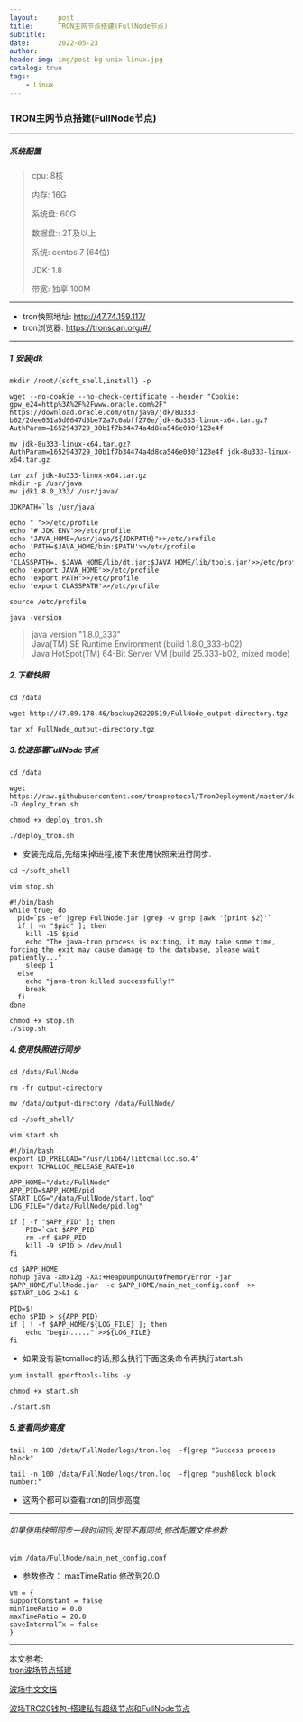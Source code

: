 ```yaml
---
layout:     post
title:      TRON主网节点搭建(FullNode节点)
subtitle:   
date:       2022-05-23
author:     
header-img: img/post-bg-unix-linux.jpg
catalog: true
tags:
    - Linux
---
```


### TRON主网节点搭建(FullNode节点)

***

##### 系统配置

> cpu: 8核
>
> 内存: 16G
>
> 系统盘: 60G
>
> 数据盘:: 2T及以上
>
> 系统: centos 7 (64位)
>
> JDK: 1.8
>
> 带宽: 独享 100M

***

- tron快照地址: http://47.74.159.117/
- tron浏览器: https://tronscan.org/#/

***

##### 1.安装jdk

```
mkdir /root/{soft_shell,install} -p

wget --no-cookie --no-check-certificate --header "Cookie: gpw_e24=http%3A%2F%2Fwww.oracle.com%2F" https://download.oracle.com/otn/java/jdk/8u333-b02/2dee051a5d0647d5be72a7c0abff270e/jdk-8u333-linux-x64.tar.gz?AuthParam=1652943729_30b1f7b34474a4d8ca546e030f123e4f

mv jdk-8u333-linux-x64.tar.gz?AuthParam=1652943729_30b1f7b34474a4d8ca546e030f123e4f jdk-8u333-linux-x64.tar.gz

tar zxf jdk-8u333-linux-x64.tar.gz
mkdir -p /usr/java
mv jdk1.8.0_333/ /usr/java/

JDKPATH=`ls /usr/java`

echo " ">>/etc/profile
echo "# JDK ENV">>/etc/profile
echo "JAVA_HOME=/usr/java/${JDKPATH}">>/etc/profile
echo 'PATH=$JAVA_HOME/bin:$PATH'>>/etc/profile
echo 'CLASSPATH=.:$JAVA_HOME/lib/dt.jar:$JAVA_HOME/lib/tools.jar'>>/etc/profile
echo 'export JAVA_HOME'>>/etc/profile
echo 'export PATH'>>/etc/profile
echo 'export CLASSPATH'>>/etc/profile

source /etc/profile
```

```
java -version
```

> java version "1.8.0_333" <br>
> Java(TM) SE Runtime Environment (build 1.8.0_333-b02) <br>
> Java HotSpot(TM) 64-Bit Server VM (build 25.333-b02, mixed mode)



##### 2.下载快照

```
cd /data

wget http://47.89.178.46/backup20220519/FullNode_output-directory.tgz

tar xf FullNode_output-directory.tgz
```



##### 3.快速部署FullNode节点

```
cd /data

wget https://raw.githubusercontent.com/tronprotocol/TronDeployment/master/deploy_tron.sh -O deploy_tron.sh 

chmod +x deploy_tron.sh 

./deploy_tron.sh
```

- 安装完成后,先结束掉进程,接下来使用快照来进行同步.

```
cd ~/soft_shell
```

```
vim stop.sh
```

```shell
#!/bin/bash
while true; do
  pid=`ps -ef |grep FullNode.jar |grep -v grep |awk '{print $2}'`
  if [ -n "$pid" ]; then
    kill -15 $pid
    echo "The java-tron process is exiting, it may take some time, forcing the exit may cause damage to the database, please wait patiently..."
    sleep 1
  else
    echo "java-tron killed successfully!"
    break
  fi
done
```



```
chmod +x stop.sh
./stop.sh
```

##### 4.使用快照进行同步

```
cd /data/FullNode

rm -fr output-directory

mv /data/output-directory /data/FullNode/
```

```
cd ~/soft_shell/
```

```
vim start.sh
```

```shell
#!/bin/bash
export LD_PRELOAD="/usr/lib64/libtcmalloc.so.4"
export TCMALLOC_RELEASE_RATE=10

APP_HOME="/data/FullNode"
APP_PID=$APP_HOME/pid
START_LOG="/data/FullNode/start.log"
LOG_FILE="/data/FullNode/pid.log"

if [ -f "$APP_PID" ]; then
	PID=`cat $APP_PID`
	rm -rf $APP_PID
	kill -9 $PID > /dev/null
fi

cd $APP_HOME
nohup java -Xmx12g -XX:+HeapDumpOnOutOfMemoryError -jar $APP_HOME/FullNode.jar  -c $APP_HOME/main_net_config.conf  >> $START_LOG 2>&1 &

PID=$!
echo $PID > ${APP_PID}
if [ ! -f $APP_HOME/${LOG_FILE} ]; then
	echo "begin....." >>${LOG_FILE}
fi
```

- 如果没有装tcmalloc的话,那么执行下面这条命令再执行start.sh

```
yum install gperftools-libs -y
```

```
chmod +x start.sh

./start.sh
```



##### 5.查看同步高度

```
tail -n 100 /data/FullNode/logs/tron.log  -f|grep "Success process block"

tail -n 100 /data/FullNode/logs/tron.log  -f|grep "pushBlock block number:"
```

- 这两个都可以查看tron的同步高度

***

###### 如果使用快照同步一段时间后,发现不再同步,修改配置文件参数

```
vim /data/FullNode/main_net_config.conf
```

- 参数修改： maxTimeRatio 修改到20.0

```
vm = {
supportConstant = false
minTimeRatio = 0.0
maxTimeRatio = 20.0
saveInternalTx = false
}
```

***

本文参考:<br>
[tron波场节点搭建](https://blog.csdn.net/dandelionLYY/article/details/120097346)

[波场中文文档](https://tronprotocol.github.io/documentation-zh/developers/deployment/)

[波场TRC20钱包-搭建私有超级节点和FullNode节点](https://blog.csdn.net/u012387141/article/details/108658091)